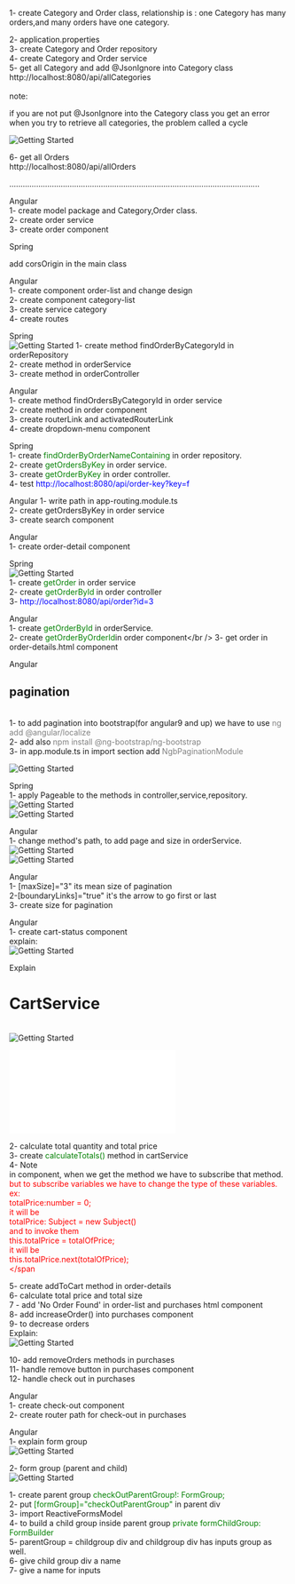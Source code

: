 1- create Category and Order class,
   relationship is : one Category has many orders,and many orders have one category.

2- application.properties</br>
3- create Category and Order repository</br>
4- create Category and Order service</br>
5- get all Category and add @JsonIgnore into Category class</br>
http://localhost:8080/api/allCategories </br></br>
<span>note:</span>
<p>if you are not put @JsonIgnore into the Category class you get an error when you try to retrieve all categories, the problem called a cycle</p>

![Getting Started](./img/JsonIgnore.png)

6- get all Orders <br />
http://localhost:8080/api/allOrders  <br />

................................................................................................................

Angular <br />
1- create model package and Category,Order class. <br />
2- create order service <br />
3- create order component

Spring <br />
<p>add corsOrigin in the main class </p>

Angular <br />
1- create component order-list and change design <br />
2- create component category-list <br />
3- create service category <br />
4- create routes <br />

Spring <br />
![Getting Started](./img/findByCategory.png)
1- create method findOrderByCategoryId in orderRepository<br />
2- create method in orderService<br />
3- create method in orderController<br />

Angular <br />
1- create method findOrdersByCategoryId in order service<br />
2- create method in order component<br />
3- create routerLink and activatedRouterLink<br />
4- create dropdown-menu component<br />

Spring<br />
1- create <span style="color:green;">findOrderByOrderNameContaining</span> in order repository.<br />
2- create <span style="color:green;">getOrdersByKey</span> in order service.<br />
3- create <span style="color:green;">getOrderByKey</span> in order controller.<br />
4- test <span style="color:blue;">http://localhost:8080/api/order-key?key=f </span> <br />

Angular
1- write path in app-routing.module.ts <br />
2- create getOrdersByKey in order service <br />
3- create search component <br />

Angular<br />
1- create order-detail component <br />

Spring<br />
![Getting Started](./img/findByOrderId.png) <br />
1- create <span style="color:green;">getOrder</span> in order service<br />
2- create <span style="color:green;">getOrderById</span> in order controller<br />
3- <span style="color:blue;">http://localhost:8080/api/order?id=3 </span><br />

Angular<br />
1- create <span style="color:green;">getOrderById</span> in orderService.<br />
2- create <span style="color:green;">getOrderByOrderId</span>in order component</br />
3- get order in order-details.html component<br />

Angular<br/>
<h2>pagination</h2> <br/>
1- to add pagination into bootstrap(for angular9 and up) we have to use <span style="color:gray;">ng add @angular/localize</span><br />
2- add also <span style="color:gray;">npm install @ng-bootstrap/ng-bootstrap</span><br />
3- in app.module.ts in import section add <span style="color:gray;">NgbPaginationModule</span><br />

![Getting Started](./img/pagination.png) <br />

Spring<br />
1- apply Pageable to the methods in controller,service,repository.<br />
![Getting Started](./img/spring-controller.png) <br />
![Getting Started](./img/spring-service&repository.png) <br />

Angular<br/>
1- change method's path, to add page and size in orderService.<br/>
![Getting Started](./img/pageExplain.png) <br />
![Getting Started](./img/getSizeOfOrders.png) <br />


Angular<br />
1- [maxSize]="3"  its mean size of pagination<br/>
2-[boundaryLinks]="true" it's the arrow to go first or last<br/>
3- create size for pagination <br/>

Angular<br/>
1- create cart-status component<br/>
explain:<br/>
![Getting Started](./img/cartExplain.png) <br />

Explain <h1>CartService</h1> <br/>
![Getting Started](./img/explain-CartService.png) <br />

![Getting Started](./img/console.log) <br />

2- calculate total quantity and total price<br/>
3- create <span style="color:green;">calculateTotals()</span> method in cartService<br/>
4- <span>Note</span> <br/>
in component, when we get the method we have to subscribe that method.<br/>
<span style="color:red;">
but to subscribe variables we have to change the type of these variables. ex:<br/>
totalPrice:number = 0;<br/>
it will be <br/>
totalPrice: Subject<number> = new Subject<number>()<br/>
and to invoke them<br/>
this.totalPrice = totalOfPrice;<br/>
it will be<br/>
this.totalPrice.next(totalOfPrice);<br/>
</span
<br/>

5- create addToCart method in order-details<br/>
6- calculate total price and total size<br/>
7 - add 'No Order Found' in order-list and purchases html component<br />
8- add increaseOrder() into purchases component<br />
9- to decrease orders<br/>
Explain:<br/>
![Getting Started](./img/explain-removeOrder.png) <br />

10- add removeOrders methods in purchases<br/>
11- handle remove button in purchases component<br/>
12- handle check out in purchases<br/>


Angular<br/>
1- create check-out component<br/>
2- create router path for check-out in purchases<br/>

Angular<br/>
1- explain form group<br/>
![Getting Started](./img/formGroup.PNG) <br />

2- form group (parent and child)<br/>
![Getting Started](./img/Form(parent&child).PNG) <br />
<div>
  1- create parent group <span style="color: green">checkOutParentGroup!: FormGroup;</span> <br/>
  2- put <span style="color: green">[formGroup]="checkOutParentGroup"</span> in
     parent div<br/>
  3- import ReactiveFormsModel<br/>
  4- to build a child group inside parent group <span style="color: green">private formChildGroup: FormBuilder</span><br/>  
  5- parentGroup = childgroup div and childgroup div has inputs group as well.<br/>
  6- give child group div a name<br/>
  7- give a name for inputs<br/>
</div>






